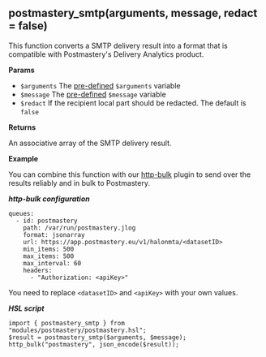 ## postmastery_smtp(arguments, message, redact = false)
This function converts a SMTP delivery result into a format that is compatible with Postmastery's Delivery Analytics product.

**Params**

- `$arguments` The [pre-defined](https://docs.halon.io/hsl/postdelivery.html#v-z1) `$arguments` variable
- `$message` The [pre-defined](https://docs.halon.io/hsl/postdelivery.html#v-m1) `$message` variable
- `$redact` If the recipient local part should be redacted. The default is `false`

**Returns**

An associative array of the SMTP delivery result.

**Example**

You can combine this function with our [http-bulk](https://github.com/halon-extras/http-bulk) plugin to send over the results reliably and in bulk to Postmastery.

***http-bulk configuration***

```
queues:
  - id: postmastery
    path: /var/run/postmastery.jlog
    format: jsonarray
    url: https://app.postmastery.eu/v1/halonmta/<datasetID>
    min_items: 500
    max_items: 500
    max_interval: 60
    headers:
      - "Authorization: <apiKey>"
```

You need to replace `<datasetID>` and `<apiKey>` with your own values.

***HSL script***

```
import { postmastery_smtp } from "modules/postmastery/postmastery.hsl";
$result = postmastery_smtp($arguments, $message);
http_bulk("postmastery", json_encode($result));
```